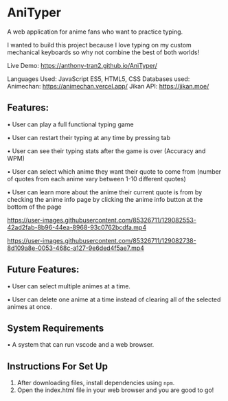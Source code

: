# AniTyper

A web application for anime fans who want to practice typing.

I wanted to build this project because I love typing on my custom mechanical keyboards so why not combine the best of both worlds!

Live Demo: https://anthony-tran2.github.io/AniTyper/

Languages Used: JavaScript ES5, HTML5, CSS
Databases used: Animechan: https://animechan.vercel.app/
                Jikan API: https://jikan.moe/
                
## Features:
  • User can play a full functional typing game
  
  • User can restart their typing at any time by pressing tab
  
  • User can see their typing stats after the game is over (Accuracy and WPM)
  
  • User can select which anime they want their quote to come from (number of quotes from each anime vary between 1-10 different quotes)
  
  • User can learn more about the anime their current quote is from by checking the anime info page by clicking the anime info button at the bottom of the page
  


https://user-images.githubusercontent.com/85326711/129082553-42ad2fab-8b96-44ea-8968-93c0762bcdfa.mp4



https://user-images.githubusercontent.com/85326711/129082738-8d109a8e-0053-468c-a127-9e6ded4f5ae7.mp4


## Future Features:
  • User can select multiple animes at a time.
  
  • User can delete one anime at a time instead of clearing all of the selected animes at once.
  
## System Requirements
  • A system that can run vscode and a web browser.
  
## Instructions For Set Up
  1. After downloading files, install dependencies using `npm`.
  2. Open the index.html file in your web browser and you are good to go!
  
